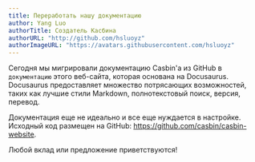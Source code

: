 ```yaml
---
title: Переработать нашу документацию
author: Yang Luo
authorTitle: Создатель Касбина
authorURL: "http://github.com/hsluoyz"
authorImageURL: "https://avatars.githubusercontent.com/hsluoyz"
---
```


Сегодня мы мигрировали документацию Casbin'а из GitHub в `документацию` этого веб-сайта, которая основана на Docusaurus. Docusaurus предоставляет множество потрясающих возможностей, таких как лучшие стили Markdown, полнотекстовый поиск, версия, перевод.

Документация еще не идеально и все еще нуждается в настройке. Исходный код размещен на GitHub: https://github.com/casbin/casbin-website.

Любой вклад или предложение приветствуются!
